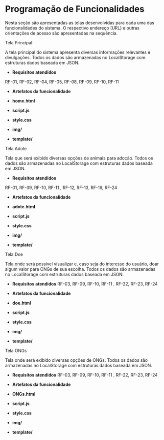 # Programação de Funcionalidades
Nesta seção são apresentadas as telas desenvolvidas para cada uma das funcionalidades do sistema. O respectivo endereço (URL) e outras orientações de acesso são apresentadas na sequência.



Tela Principal

A tela principal do sistema apresenta diversas informações relevantes e divulgações. Todos os dados são armazenadas no LocalStorage com estruturas dados baseada em JSON.



- **Requisitos atendidos**

RF-01, RF-02, RF-04, RF-05, RF-08, RF-09, RF-10, RF-11  

- **Artefatos da funcionalidade**

- **home.html**
- **script.js**
- **style.css**
- **img/**
- **template/**

Tela Adote

Tela que será exibido diversas opções de animais para adoção. Todos os dados são armazenadas no LocalStorage com estruturas dados baseada em JSON.



- **Requisitos atendidos**

RF-01, RF-09, RF-10, RF-11 , RF-12, RF-13, RF-16, RF-24 

- **Artefatos da funcionalidade**

- **adote.html**
- **script.js**
- **style.css**
- **img/**
- **template/**

Tela Doe

Tela onde será possivel visualizar e, caso seja do interesse do usuário, doar algum valor para ONGs de sua escolha. Todos os dados são armazenadas no LocalStorage com estruturas dados baseada em JSON.



- **Requisitos atendidos**
RF-03, RF-09, RF-10, RF-11  , RF-22, RF-23, RF-24

- **Artefatos da funcionalidade**

- **doe.html**
- **script.js**
- **style.css**
- **img/**
- **template/**

Tela ONGs

Tela onde será exibido diversas opções de ONGs. Todos os dados são armazenadas no LocalStorage com estruturas dados baseada em JSON.



- **Requisitos atendidos**
RF-03, RF-09, RF-10, RF-11  , RF-22, RF-23, RF-24

- **Artefatos da funcionalidade**

- **ONGs.html**
- **script.js**
- **style.css**
- **img/**
- **template/**